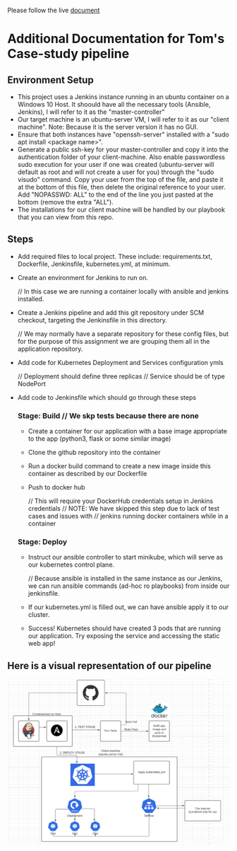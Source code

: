 Please follow the live [document](https://docs.google.com/document/d/17OwlITE-yPWNj3Vi5RtQfz3ItvSkOfnbaVMnzlZyGTg)

# Additional Documentation for Tom's Case-study pipeline

## Environment Setup
- This project uses a Jenkins instance running in an ubuntu container on a Windows 10 Host. It shoould have all the necessary tools (Ansible, Jenkins), I will refer to it as the "master-controller"
- Our target machine is an ubuntu-server VM, I will refer to it as our "client machine". Note: Because it is the server version it has no GUI.
- Ensure that both instances have "openssh-server" installed with a "sudo apt install \<package name\>".
- Generate a public ssh-key for your master-controller and copy it into the authentication folder of your client-machine. Also enable passwordless sudo execution for your user if one was created (ubuntu-server will default as root and will not create a user for you) through the "sudo visudo" command. Copy your user from the top of the file, and paste it at the bottom of this file, then delete the original reference to your user. Add "NOPASSWD: ALL" to the end of the line you just pasted at the bottom (remove the extra "ALL").
- The installations for our client machine will be handled by our playbook that you can view from this repo.

## Steps 
- Add required files to local project. These include: requirements.txt, Dockerfile, Jenkinsfile, kubernetes.yml, at minimum.

- Create an environment for Jenkins to run on. 

    // In this case we are running a container locally with ansible and jenkins installed.

- Create a Jenkins pipeline and add this git repository under SCM checkout, targeting the Jenkinsfile in this directory. 

    // We may normally have a separate repository for these config files, but for the purpose of this assignment we are grouping them all in the application repository.

- Add code for Kubernetes Deployment and Services configuration ymls

    // Deployment should define three replicas
    // Service should be of type NodePort

- Add code to Jenkinsfile which should go through these steps

    ### Stage: Build // We skp tests because there are none
    - Create a container for our application with a base image appropriate to the app (python3, flask or some similar image)
    - Clone the github repository into the container
    - Run a docker build command to create a new image inside this container as described by our Dockerfile
    - Push to docker hub

        // This will require your DockerHub credentials setup in Jenkins credentials
        // NOTE: We have skipped this step due to lack of test cases and issues with 
        //      jenkins running docker containers while in a container
    
    ### Stage: Deploy
    - Instruct our ansible controller to start minikube, which will serve as our kubernetes control plane. 
    
        // Because ansible is installed in the same instance as our Jenkins, we can run ansible commands (ad-hoc ro     playbooks) from inside our jenkinsfile. 

    - If our kubernetes.yml is filled out, we can have ansible apply it to our cluster.
    - Success! Kubernetes should have created 3 pods that are running our application. Try exposing the service and accessing the static web app!


## Here is a visual representation of our pipeline
![screenshot](pipeline.PNG)

